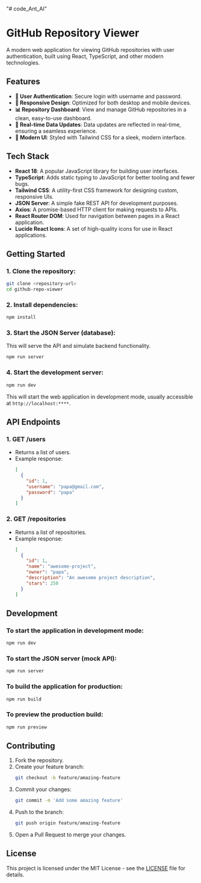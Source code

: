 "# code_Ant_AI" 
# GitHub Repository Viewer

A modern web application for viewing GitHub repositories with user authentication, built using React, TypeScript, and other modern technologies.

## Features

- **🔐 User Authentication**: Secure login with username and password.
- **📱 Responsive Design**: Optimized for both desktop and mobile devices.
- **📊 Repository Dashboard**: View and manage GitHub repositories in a clean, easy-to-use dashboard.
- **🔄 Real-time Data Updates**: Data updates are reflected in real-time, ensuring a seamless experience.
- **🎨 Modern UI**: Styled with Tailwind CSS for a sleek, modern interface.

## Tech Stack

- **React 18**: A popular JavaScript library for building user interfaces.
- **TypeScript**: Adds static typing to JavaScript for better tooling and fewer bugs.
- **Tailwind CSS**: A utility-first CSS framework for designing custom, responsive UIs.
- **JSON Server**: A simple fake REST API for development purposes.
- **Axios**: A promise-based HTTP client for making requests to APIs.
- **React Router DOM**: Used for navigation between pages in a React application.
- **Lucide React Icons**: A set of high-quality icons for use in React applications.


## Getting Started

### 1. Clone the repository:

```bash
git clone <repository-url>
cd github-repo-viewer
```

### 2. Install dependencies:

```bash
npm install
```

### 3. Start the JSON Server (database):

This will serve the API and simulate backend functionality.

```bash
npm run server
```

### 4. Start the development server:

```bash
npm run dev
```

This will start the web application in development mode, usually accessible at `http://localhost:****`.


## API Endpoints

### 1. **GET /users**
   - Returns a list of users.
   - Example response:
     ```json
     [
       {
         "id": 1,
         "username": "papa@gmail.com",
         "password": "papa"
       }
     ]
     ```

### 2. **GET /repositories**
   - Returns a list of repositories.
   - Example response:
     ```json
     [
       {
         "id": 1,
         "name": "awesome-project",
         "owner": "papa",
         "description": "An awesome project description",
         "stars": 250
       }
     ]
     ```

## Development

### To start the application in development mode:

```bash
npm run dev
```

### To start the JSON server (mock API):

```bash
npm run server
```

### To build the application for production:

```bash
npm run build
```

### To preview the production build:

```bash
npm run preview
```

## Contributing

1. Fork the repository.
2. Create your feature branch:
   ```bash
   git checkout -b feature/amazing-feature
   ```
3. Commit your changes:
   ```bash
   git commit -m 'Add some amazing feature'
   ```
4. Push to the branch:
   ```bash
   git push origin feature/amazing-feature
   ```
5. Open a Pull Request to merge your changes.

## License

This project is licensed under the MIT License - see the [LICENSE](LICENSE) file for details.
